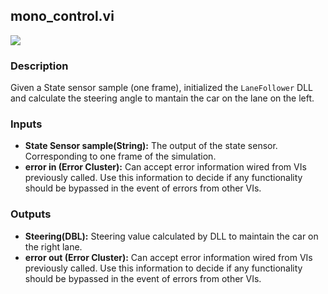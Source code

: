 ## mono_control.vi
<p class="img_container">
<img class="lg_img" src="https://github.com/monoDriveIO/documentation/raw/master/WikiPhotos/LV_client/shared_libraries/mono__controlc.png" 
  />
</p>

### Description 
Given a State sensor sample (one frame), initialized the `LaneFollower` DLL and calculate the steering angle to mantain the car on the lane
on the left.

### Inputs
- **State Sensor sample(String):** The output of the state sensor. Corresponding to one frame of the simulation.
- **error in (Error Cluster):** Can accept error information wired from VIs previously called. Use this information to decide if any functionality should be bypassed in the event of errors from other VIs.


### Outputs
- **Steering(DBL):** Steering value calculated by DLL to maintain the car on the right lane.
- **error out (Error Cluster):** Can accept error information wired from VIs previously called. Use this information to decide if any functionality should be bypassed in the event of errors from other VIs.

<p>&nbsp;</p>